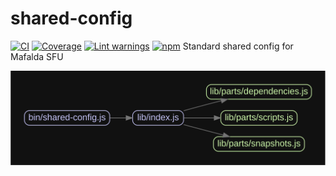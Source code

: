 # shared-config
[![CI](https://github.com/Mafalda-SFU/shared-config/actions/workflows/main.yml/badge.svg)](https://github.com/Mafalda-SFU/shared-config/actions/workflows/main.yml)
[![Coverage](https://img.shields.io/endpoint?url=https://gist.githubusercontent.com/mafalda-bot/27d772a9a3a8a945b34fd9676de40486/raw/shared-config.json)](https://gist.github.com/Mafalda-bot/27d772a9a3a8a945b34fd9676de40486#file-shared-config-json)
[![Lint warnings](https://img.shields.io/endpoint?url=https://gist.githubusercontent.com/mafalda-bot/377761809285c571637ecd886a5cc492/raw/shared-config.json)](https://gist.github.com/Mafalda-bot/377761809285c571637ecd886a5cc492#file-shared-config-json)
[![npm](https://img.shields.io/npm/v/@mafalda-sfu/shared-config.svg)](https://www.npmjs.com/package/@mafalda-sfu/shared-config)
Standard shared config for Mafalda SFU

![madge](madge.svg)
